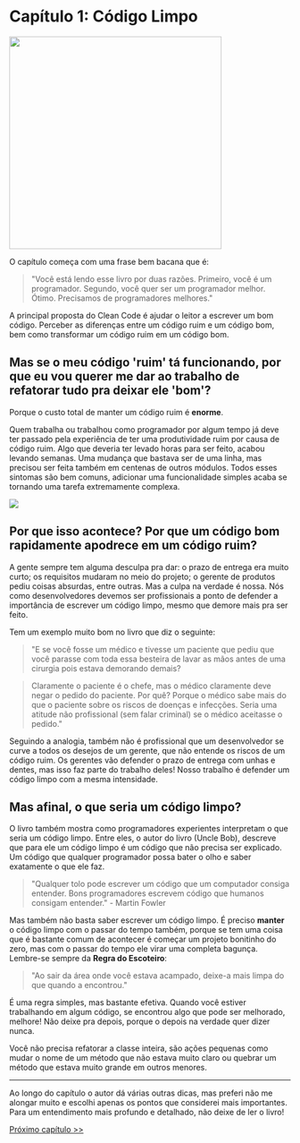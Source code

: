 # Capítulo 1: Código Limpo
<img src="https://res.cloudinary.com/wlion/f_auto,q_auto,c_fill/wlion/2017/04/CleanCode.jpg" width="380">

O capítulo começa com uma frase bem bacana que é:
> "Você está lendo esse livro por duas razões. Primeiro, você é um programador. Segundo, você quer ser um programador melhor. Ótimo. Precisamos de programadores melhores."

A principal proposta do Clean Code é ajudar o leitor a escrever um bom código. Perceber as diferenças entre um código ruim e um código bom, bem como transformar um código ruim em um código bom.

## Mas se o meu código 'ruim' tá funcionando, por que eu vou querer me dar ao trabalho de refatorar tudo pra deixar ele 'bom'?
Porque o custo total de manter um código ruim é **enorme**.

Quem trabalha ou trabalhou como programador por algum tempo já deve ter passado pela experiência de ter uma produtividade ruim por causa de código ruim. Algo que deveria ter levado horas para ser feito, acabou levando semanas. Uma mudança que bastava ser de uma linha, mas precisou ser feita também em centenas de outros módulos. Todos esses sintomas são bem comuns, adicionar uma funcionalidade simples acaba se tornando uma tarefa extremamente complexa.

![](https://miro.medium.com/max/1060/1*Yvtd3gFEZlfWryv63CsTtA.png)

## Por que isso acontece? Por que um código bom rapidamente apodrece em um código ruim?

A gente sempre tem alguma desculpa pra dar: o prazo de entrega era muito curto; os requisitos mudaram no meio do projeto; o gerente de produtos pediu coisas absurdas, entre outras. Mas a culpa na verdade é nossa. Nós como desenvolvedores devemos ser profissionais a ponto de defender a importância de escrever um código limpo, mesmo que demore mais pra ser feito.

Tem um exemplo muito bom no livro que diz o seguinte:
> "E se você fosse um médico e tivesse um paciente que pediu que você parasse com toda essa besteira de lavar as mãos antes de uma cirurgia pois estava demorando demais? 

> Claramente o paciente é o chefe, mas o médico claramente deve negar o pedido do paciente. Por quê? Porque o médico sabe mais do que o paciente sobre os riscos de doenças e infecções. 
> Seria uma atitude não profissional (sem falar criminal) se o médico aceitasse o pedido."

Seguindo a analogia, também não é profissional que um desenvolvedor se curve a todos os desejos de um gerente, que não entende os riscos de um código ruim. Os gerentes vão defender o prazo de entrega com unhas e dentes, mas isso faz parte do trabalho deles! Nosso trabalho é defender um código limpo com a mesma intensidade.


## Mas afinal, o que seria um código limpo?
O livro também mostra como programadores experientes interpretam o que seria um código limpo. Entre eles, o autor do livro (Uncle Bob), descreve que para ele um código limpo é um código que não precisa ser explicado. Um código que qualquer programador possa bater o olho e saber exatamente o que ele faz.
> "Qualquer tolo pode escrever um código que um computador consiga entender. Bons programadores escrevem código que humanos consigam entender." - Martin Fowler

Mas também não basta saber escrever um código limpo. É preciso **manter** o código limpo com o passar do tempo também, porque se tem uma coisa que é bastante comum de acontecer é começar um projeto bonitinho do zero, mas com o passar do tempo ele virar uma completa bagunça. Lembre-se sempre da **Regra do Escoteiro**:
> "Ao sair da área onde você estava acampado, deixe-a mais limpa do que quando a encontrou."

É uma regra simples, mas bastante efetiva. Quando você estiver trabalhando em algum código, se encontrou algo que pode ser melhorado, melhore! Não deixe pra depois, porque o depois na verdade quer dizer nunca.

Você não precisa refatorar a classe inteira, são ações pequenas como mudar o nome de um método que não estava muito claro ou quebrar um método que estava muito grande em outros menores.

---
Ao longo do capítulo o autor dá várias outras dicas, mas preferi não me alongar muito e escolhi apenas os pontos que considerei mais importantes. Para um entendimento mais profundo e detalhado, não deixe de ler o livro!

[Próximo capítulo >>](https://github.com/allan-pires/cleancode4noobs/blob/master/capitulo-2/nomes-significantes.md)
